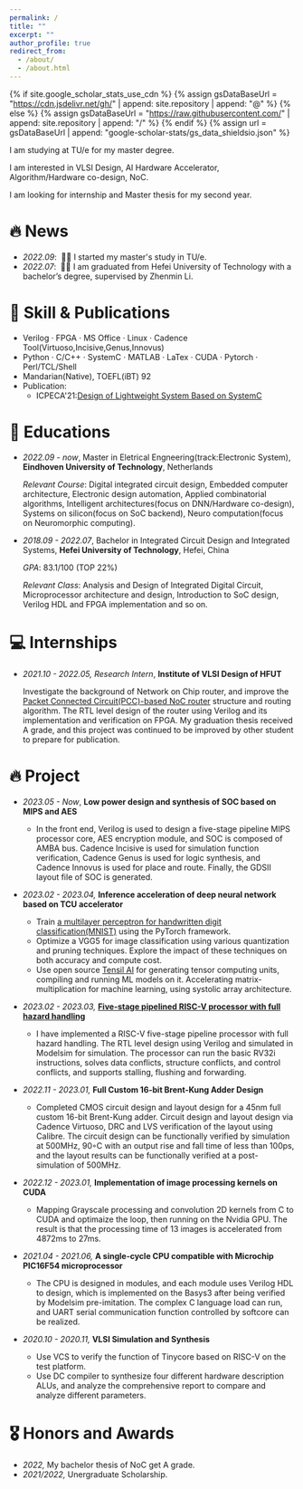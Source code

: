 ```yaml
---
permalink: /
title: ""
excerpt: ""
author_profile: true
redirect_from: 
  - /about/
  - /about.html
---
```


{% if site.google_scholar_stats_use_cdn %}
{% assign gsDataBaseUrl = "https://cdn.jsdelivr.net/gh/" | append: site.repository | append: "@" %}
{% else %}
{% assign gsDataBaseUrl = "https://raw.githubusercontent.com/" | append: site.repository | append: "/" %}
{% endif %}
{% assign url = gsDataBaseUrl | append: "google-scholar-stats/gs_data_shieldsio.json" %}

<span class='anchor' id='about-me'></span>
I am studying at TU/e for my master degree.

I am interested in VLSI Design, AI Hardware Accelerator, Algorithm/Hardware co-design, NoC.

I am looking for internship and Master thesis for my second year.

# 🔥 News
- *2022.09*: &nbsp;🎉🎉 I started my master's study in TU/e.
- *2022.07*: &nbsp;🎉🎉 I am graduated from Hefei University of Technology with a bachelor’s degree, supervised by Zhenmin Li.  

# 📝 Skill & Publications 
- Verilog · FPGA · MS Office · Linux · Cadence Tool(Virtuoso,Incisive,Genus,Innovus)
- Python · C/C++ · SystemC · MATLAB · LaTex · CUDA · Pytorch · Perl/TCL/Shell
- Mandarian(Native), TOEFL(iBT) 92
- Publication:
	- ICPECA'21:[Design of Lightweight System Based on SystemC](https://ieeexplore.ieee.org/document/9362651)

# 📖 Educations
- *2022.09 - now*, Master in Eletrical Engneering(track:Electronic System), **Eindhoven University of Technology**, Netherlands
	
	*Relevant Course*: Digital integrated circuit design, Embedded computer architecture, Electronic design automation,
					Applied combinatorial algorithms, Intelligent architectures(focus on DNN/Hardware co-design), 
					Systems on silicon(focus on SoC backend), Neuro computation(focus on Neuromorphic computing).
- *2018.09 - 2022.07*, Bachelor in Integrated Circuit Design and Integrated Systems, **Hefei University of Technology**, Hefei, China
	
	*GPA*: 83.1/100 (TOP 22%)
	
	*Relevant Class*: Analysis and Design of Integrated Digital Circuit, Microprocessor architecture and design,
					Introduction to SoC design, Verilog HDL and FPGA implementation and so on.

# 💻 Internships
- *2021.10 - 2022.05, Research Intern*, **Institute of VLSI Design of HFUT**
	
	Investigate the background of Network on Chip router, and improve the [Packet Connected Circuit(PCC)-based NoC router](https://github.com/BoChen-Ye/Network-on-Chip-Router-Based-on-Packet-Connected-Circuit) structure and routing algorithm. 
	The RTL level design of the router using Verilog and its implementation and verification on FPGA. My graduation thesis received A grade, and this project was continued to be improved by other student to prepare for publication.

# 🔥 Project
- *2023.05 - Now*, **Low power design and synthesis of SOC based on MIPS and AES**
	
	- In the front end, Verilog is used to design a five-stage pipeline MIPS processor core, AES encryption module, and SOC is composed of AMBA bus. Cadence Incisive is used for simulation function verification, Cadence Genus is used for logic synthesis, and Cadence Innovus is used for place and route. Finally, the GDSII layout file of SOC is generated.

- *2023.02 - 2023.04,* **Inference acceleration of deep neural network based on TCU accelerator**

	- Train [a multilayer perceptron for handwritten digit classification(MNIST)](https://github.com/BoChen-Ye/MNIST-handwritten-digit-classification) using the PyTorch framework.
	- Optimize a VGG5 for image classification using various quantization and pruning techniques. Explore the impact of these techniques on both accuracy and compute cost.
	- Use open source [Tensil AI](https://www.tensil.ai/) for generating tensor computing units, compiling and running ML models on it. Accelerating matrix-multiplication for machine learning, using systolic array architecture.

- *2023.02 - 2023.03,* [**Five-stage pipelined RISC-V processor with full hazard handling**](https://github.com/BoChen-Ye/RISC-V-five-stage-CPU)

	- I have implemented a RISC-V five-stage pipeline processor with full hazard handling. The RTL level design
	using Verilog and simulated in Modelsim for simulation. The processor can run the basic RV32i instructions,
	solves data conflicts, structure conflicts, and control conflicts, and supports stalling, flushing and forwarding.

- *2022.11 - 2023.01,* **Full Custom 16-bit Brent-Kung Adder Design**

	- Completed CMOS circuit design and layout design for a 45nm full custom 16-bit Brent-Kung adder. 
	Circuit design and layout design via Cadence Virtuoso, DRC and LVS verification of the layout using Calibre. 
	The circuit design can be functionally verified by simulation at 500MHz, 90◦C with an output rise and fall time of less than 100ps, and the layout results can be functionally verified at a post-simulation of 500MHz.

- *2022.12 - 2023.01,* **Implementation of image processing kernels on CUDA**

	- Mapping Grayscale processing and convolution 2D kernels from C to CUDA and optimaize the loop, then running on the Nvidia GPU.
	The result is that the processing time of 13 images is accelerated from 4872ms to 27ms.

- *2021.04 - 2021.06,* **A single-cycle CPU compatible with Microchip PIC16F54 microprocessor**	

	- The CPU is designed in modules, and each module uses Verilog HDL to design, which is implemented on the Basys3 after being verified by Modelsim pre-imitation. The complex C language load can run, and UART serial communication function controlled by softcore can be realized.

- *2020.10 - 2020.11,* **VLSI Simulation and Synthesis**	

	- Use VCS to verify the function of Tinycore based on RISC-V on the test platform.
	- Use DC compiler to synthesize four different hardware description ALUs, and analyze the comprehensive report
	to compare and analyze different parameters.

# 🎖 Honors and Awards
- *2022,* My bachelor thesis of NoC get A grade.
- *2021/2022,* Unergraduate Scholarship. 